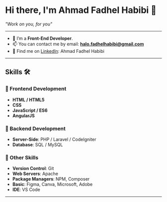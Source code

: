 # Hi there, I'm Ahmad Fadhel Habibi 👋

_"Work on you, for you"_  

---

- 🌱 I’m a **Front-End Developer**.
- 📫 You can contact me by email: [**halo.fadhelhabibi@gmail.com**](mailto:halo.fadhelhabibi@gmail.com)
- 🏣 Find me on [LinkedIn](https://www.linkedin.com/in/ahmad-fadhel-habibi-790743151/): Ahmad Fadhel Habibi

---

## Skills 🛠️

### 🎨 Frontend Development
- **HTML / HTML5**
- **CSS**
- **JavaScript / ES6**
- **AngularJS**

### 📌 Backend Development
- **Server-Side**: PHP / Laravel / CodeIgniter
- **Database**: SQL / MySQL

### 🎁 Other Skills
- **Version Control**: Git
- **Web Servers**: Apache
- **Package Managers**: NPM, Composer
- **Basic**: Figma, Canva, Microsoft, Adobe
- **IDE**: VS Code

---
